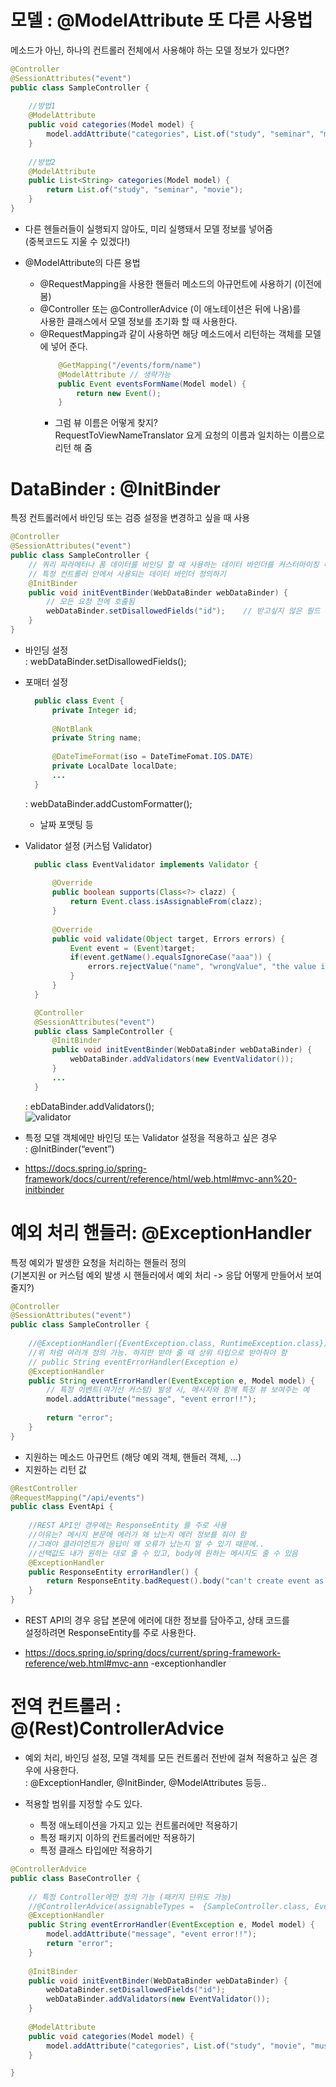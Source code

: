 # 모델 : @ModelAttribute 또 다른 사용법

메소드가 아닌, 하나의 컨트롤러 전체에서 사용해야 하는 모델 정보가 있다면?
```java
@Controller
@SessionAttributes("event")
public class SampleController {
	
    //방법1
	@ModelAttribute
	public void categories(Model model) {
		model.addAttribute("categories", List.of("study", "seminar", "movie"));
	}
	
    //방법2
	@ModelAttribute
	public List<String> categories(Model model) {
		return List.of("study", "seminar", "movie");
	}
}
```
- 다른 헨들러들이 실행되지 않아도, 미리 실행돼서 모델 정보를 넣어줌  
  (중복코드도 지울 수 있겠다!)

- @ModelAttribute의 다른 용법
  - @RequestMapping을 사용한 핸들러 메소드의 아규먼트에 사용하기 (이전에 봄)
  - @Controller 또는 @ControllerAdvice (이 애노테이션은 뒤에 나옴)를  
    사용한 클래스에서 모델 정보를 초기화 할 때 사용한다.
  - @RequestMapping과 같이 사용하면 해당 메소드에서 리턴하는 객체를 모델에 넣어 준다.  
    ```java
        @GetMapping("/events/form/name")
        @ModelAttribute	// 생략가능
        public Event eventsFormName(Model model) {
            return new Event();
        }
    ```
    - 그럼 뷰 이름은 어떻게 찾지?  
      RequestToViewNameTranslator 요게 요청의 이름과 일치하는 이름으로 리턴 해 줌


# DataBinder : @InitBinder

특정 컨트롤러에서 바인딩 또는 검증 설정을 변경하고 싶을 때 사용
```java
@Controller
@SessionAttributes("event")
public class SampleController {
	// 쿼리 파라메터나 폼 데이터를 바인딩 할 때 사용하는 데이터 바인더를 커스터마이징 하기
	// 특정 컨트롤러 안에서 사용되는 데이터 바인더 정의하기
	@InitBinder
	public void initEventBinder(WebDataBinder webDataBinder) {
		// 모든 요청 전에 호출됨
		webDataBinder.setDisallowedFields("id");	// 받고싶지 않은 필드 값 걸러낼 수 있음 (폼에서 보내더라도 걸러냄)
	}
}
```

- 바인딩 설정  
  : webDataBinder.setDisallowedFields();

- 포매터 설정  
  ```java
    public class Event {
        private Integer id;
        
        @NotBlank
        private String name;
        
        @DateTimeFormat(iso = DateTimeFomat.IOS.DATE)
        private LocalDate localDate;
        ...
    }
    ```
  : webDataBinder.addCustomFormatter();  
  - 날짜 포맷팅 등

- Validator 설정 (커스텀 Validator)  
  ```java
    public class EventValidator implements Validator {
    
        @Override
        public boolean supports(Class<?> clazz) {
            return Event.class.isAssignableFrom(clazz);
        }
    
        @Override
        public void validate(Object target, Errors errors) {
            Event event = (Event)target;
            if(event.getName().equalsIgnoreCase("aaa")) {
                errors.rejectValue("name", "wrongValue", "the value is not allowd!!!!");
            }
        }
    }
  
    @Controller
    @SessionAttributes("event")
    public class SampleController {
    	@InitBinder
    	public void initEventBinder(WebDataBinder webDataBinder) {
    		webDataBinder.addValidators(new EventValidator());
    	}
        ...
    }
    ```  
  : ebDataBinder.addValidators();  
  ![validator](https://user-images.githubusercontent.com/98109708/151740020-7f73b6e4-99c4-47ca-b7bc-24fd203bead9.png)  

- 특정 모델 객체에만 바인딩 또는 Validator 설정을 적용하고 싶은 경우  
  : @InitBinder(“event”)

- https://docs.spring.io/spring-framework/docs/current/reference/html/web.html#mvc-ann%20-initbinder
  

# 예외 처리 핸들러: @ExceptionHandler

특정 예외가 발생한 요청을 처리하는 핸들러 정의  
(기본지원 or 커스텀 예외 발생 시 핸들러에서 예외 처리 -> 응답 어떻게 만들어서 보여줄지?)

```java
@Controller
@SessionAttributes("event")
public class SampleController {
	
    //@ExceptionHandler({EventException.class, RuntimeException.class})
    //위 처럼 여러개 정의 가능. 하지만 받아 줄 때 상위 타입으로 받아줘야 함
    // public String eventErrorHandler(Exception e)
	@ExceptionHandler
	public String eventErrorHandler(EventException e, Model model) {
		// 특정 이벤트(여기선 커스텀) 발생 시, 메시지와 함께 특정 뷰 보여주는 예
		model.addAttribute("message", "event error!!");
		
		return "error";
	}
}
```
- 지원하는 메소드 아규먼트 (해당 예외 객체, 핸들러 객체, ...)
- 지원하는 리턴 값

```java
@RestController
@RequestMapping("/api/events")
public class EventApi {
	
	//REST API인 경우에는 ResponseEntity 를 주로 사용
	//이유는? 메시지 본문에 에러가 왜 났는지 에러 정보를 줘야 함
	//그래야 클라이언트가 응답이 왜 오류가 났는지 알 수 있기 때문에..
	//선택값도 내가 원하는 대로 줄 수 있고, body에 원하는 메시지도 줄 수 있음
	@ExceptionHandler
	public ResponseEntity errorHandler() {
		return ResponseEntity.badRequest().body("can't create event as...");
	}
}
```
- REST API의 경우 응답 본문에 에러에 대한 정보를 담아주고, 상태 코드를  
  설정하려면 ResponseEntity를 주로 사용한다.
  
- https://docs.spring.io/spring/docs/current/spring-framework-reference/web.html#mvc-ann
  -exceptionhandler
  

# 전역 컨트롤러 : @(Rest)ControllerAdvice

- 예외 처리, 바인딩 설정, 모델 객체를 모든 컨트롤러 전반에 걸쳐 적용하고 싶은 경우에 사용한다.  
  : @ExceptionHandler, @InitBinder, @ModelAttributes 등등..

- 적용할 범위를 지정할 수도 있다.
  - 특정 애노테이션을 가지고 있는 컨트롤러에만 적용하기
  - 특정 패키지 이하의 컨트롤러에만 적용하기
  - 특정 클래스 타입에만 적용하기

```java
@ControllerAdvice
public class BaseController {
	
    // 특정 Controller에만 정의 가능 (패키지 단위도 가능)
    //@ControllerAdvice(assignableTypes =  {SampleController.class, EventApi.class})
	@ExceptionHandler
	public String eventErrorHandler(EventException e, Model model) {
		model.addAttribute("message", "event error!!");
		return "error";
	}
	
	@InitBinder
	public void initEventBinder(WebDataBinder webDataBinder) {
		webDataBinder.setDisallowedFields("id");
		webDataBinder.addValidators(new EventValidator());
	}
	
	@ModelAttribute
	public void categories(Model model) {
		model.addAttribute("categories", List.of("study", "movie", "music"));
	}

}
```